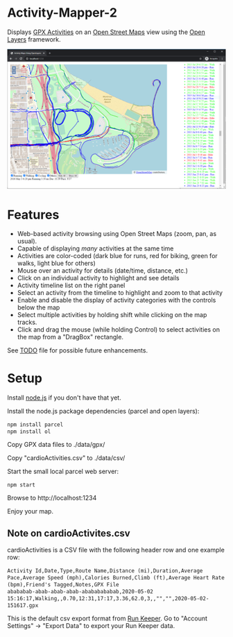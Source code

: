 # Activity-Mapper-2
Displays [GPX Activities](https://wiki.openstreetmap.org/wiki/GPX) on an [Open Street Maps](https://wiki.openstreetmap.org/wiki/Main_Page) view using the [Open Layers](https://openlayers.org/) framework.

<img src="images/AM2_Montrose_Beach.PNG">

# Features

* Web-based activity browsing using Open Street Maps (zoom, pan, as usual).
* Capable of displaying *many* activities at the same time
* Activities are color-coded (dark blue for runs, red for biking, green for walks, light blue for others)
* Mouse over an activity for details (date/time, distance, etc.)
* Click on an individual activity to highlight and see details
* Activity timeline list on the right panel
* Select an activity from the timeline to highlight and zoom to that activity
* Enable and disable the display of activity categories with the controls below the map
* Select multiple activities by holding shift while clicking on the map tracks.
* Click and drag the mouse (while holding Control) to select activities on the map from a "DragBox" rectangle.

See [TODO](TODO) file for possible future enhancements.

# Setup

Install [node.js](https://nodejs.org/en/) if you don't have that yet.

Install the node.js package dependencies (parcel and open layers):
```
npm install parcel
npm install ol
```

Copy GPX data files to ./data/gpx/

Copy "cardioActivities.csv" to ./data/csv/

Start the small local parcel web server:
```
npm start
```

Browse to http://localhost:1234

Enjoy your map.

## Note on cardioActivites.csv

cardioActivities is a CSV file with the following header row and one example row:
```
Activity Id,Date,Type,Route Name,Distance (mi),Duration,Average Pace,Average Speed (mph),Calories Burned,Climb (ft),Average Heart Rate (bpm),Friend's Tagged,Notes,GPX File
abababab-abab-abab-abab-abababababab,2020-05-02 15:16:17,Walking,,0.70,12:31,17:17,3.36,62.0,3,,"","",2020-05-02-151617.gpx
```

This is the default csv export format from [Run Keeper](https://runkeeper.com/).  Go to "Account Settings" -> "Export Data" to export your Run Keeper data.
